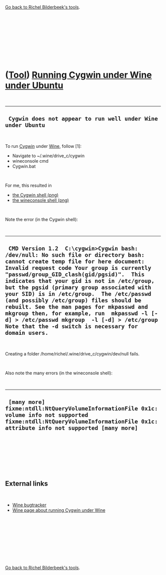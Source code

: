 

[Go back to Richel Bilderbeek's tools](Tools.md).

 

 

 

 

 

([Tool](Tools.md)) [Running Cygwin under Wine under Ubuntu](CppCygwinUnderWineUnderUbuntu.md)
===============================================================================================

 

  ---------------------------------------------------------------
  ` Cygwin does not appear to run well under Wine under Ubuntu`
  ---------------------------------------------------------------

 

To run [Cygwin](CppCygwin.md) under [Wine](CppWine.md), follow \[1\]:

-   Navigate to \~/.wine/drive\_c/cygwin
-   wineconsole cmd
-   Cygwin.bat

 

For me, this resulted in

-   [the Cygwin shell (png)](CppCygwinUnderWineUnderUbuntu.png)
-   [the wineconsole shell (png)](CppCygwinUnderWineUnderUbuntu2.png)

 

Note the error (in the Cygwin shell):

 

  -------------------------------------------------------------------------------------------------------------------------------------------------------------------------------------------------------------------------------------------------------------------------------------------------------------------------------------------------------------------------------------------------------------------------------------------------------------------------------------------------------------------------------------------------------------------------------------------------------------
  ` CMD Version 1.2  C:\cygwin>Cygwin bash: /dev/null: No such file or directory bash: cannot create temp file for here document: Invalid request code Your group is currently "passwd/group_GID_clash(gid/pgsid)".  This indicates that your gid is not in /etc/group, but the pgsid (primary group associated with your SID) is in /etc/group.  The /etc/passwd (and possibly /etc/group) files should be rebuilt. See the man pages for mkpasswd and mkgroup then, for example, run  mkpasswd -l [-d] > /etc/passwd mkgroup  -l [-d] > /etc/group  Note that the -d switch is necessary for domain users.`
  -------------------------------------------------------------------------------------------------------------------------------------------------------------------------------------------------------------------------------------------------------------------------------------------------------------------------------------------------------------------------------------------------------------------------------------------------------------------------------------------------------------------------------------------------------------------------------------------------------------

 

Creating a folder /home/richel/.wine/drive\_c/cygwin/dev/null fails.

 

Also note the many errors (in the wineconsole shell):

 

  ---------------------------------------------------------------------------------------------------------------------------------------------------------------------------------
  ` [many more] fixme:ntdll:NtQueryVolumeInformationFile 0x1c: volume info not supported fixme:ntdll:NtQueryVolumeInformationFile 0x1c: attribute info not supported [many more]`
  ---------------------------------------------------------------------------------------------------------------------------------------------------------------------------------

 

 

 

 

External links
--------------

 

-   [Wine bugtracker](http://bugs.winehq.org/show_bug.cgi?id=443)
-   [Wine page about running Cygwin under
    Wine](http://wiki.winehq.org/CygwinSupport)

 

 

 

 

 

[Go back to Richel Bilderbeek's tools](Tools.md).



 



